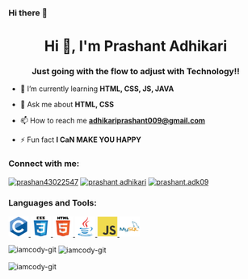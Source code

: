 ### Hi there 👋

<!--
**iamcody-git/iamcody-git** is a ✨ _special_ ✨ repository because its `README.md` (this file) appears on your GitHub profile.

Here are some ideas to get you started:

- 🔭 I’m currently working on ...
- 🌱 I’m currently learning ...
- 👯 I’m looking to collaborate on ...
- 🤔 I’m looking for help with ...
- 💬 Ask me about ...
- 📫 How to reach me: ...
- 😄 Pronouns: ...
- ⚡ Fun fact: ...
-->
<h1 align="center">Hi 👋, I'm Prashant Adhikari</h1>
<h3 align="center">Just going with the flow to adjust with Technology!!</h3>

- 🌱 I’m currently learning **HTML, CSS, JS, JAVA**

- 💬 Ask me about **HTML, CSS**

- 📫 How to reach me **adhikariprashant009@gmail.com**

- ⚡ Fun fact **I CaN MAKE YOU HAPPY**

<h3 align="left">Connect with me:</h3>
<p align="left">
<a href="https://twitter.com/prashan43022547" target="blank"><img align="center" src="https://raw.githubusercontent.com/rahuldkjain/github-profile-readme-generator/master/src/images/icons/Social/twitter.svg" alt="prashan43022547" height="30" width="40" /></a>
<a href="https://fb.com/prashant adhikari" target="blank"><img align="center" src="https://raw.githubusercontent.com/rahuldkjain/github-profile-readme-generator/master/src/images/icons/Social/facebook.svg" alt="prashant adhikari" height="30" width="40" /></a>
<a href="https://instagram.com/prashant.adk09" target="blank"><img align="center" src="https://raw.githubusercontent.com/rahuldkjain/github-profile-readme-generator/master/src/images/icons/Social/instagram.svg" alt="prashant.adk09" height="30" width="40" /></a>
</p>

<h3 align="left">Languages and Tools:</h3>
<p align="left"> <a href="https://www.cprogramming.com/" target="_blank" rel="noreferrer"> <img src="https://raw.githubusercontent.com/devicons/devicon/master/icons/c/c-original.svg" alt="c" width="40" height="40"/> </a> <a href="https://www.w3schools.com/css/" target="_blank" rel="noreferrer"> <img src="https://raw.githubusercontent.com/devicons/devicon/master/icons/css3/css3-original-wordmark.svg" alt="css3" width="40" height="40"/> </a> <a href="https://www.w3.org/html/" target="_blank" rel="noreferrer"> <img src="https://raw.githubusercontent.com/devicons/devicon/master/icons/html5/html5-original-wordmark.svg" alt="html5" width="40" height="40"/> </a> <a href="https://www.java.com" target="_blank" rel="noreferrer"> <img src="https://raw.githubusercontent.com/devicons/devicon/master/icons/java/java-original.svg" alt="java" width="40" height="40"/> </a> <a href="https://developer.mozilla.org/en-US/docs/Web/JavaScript" target="_blank" rel="noreferrer"> <img src="https://raw.githubusercontent.com/devicons/devicon/master/icons/javascript/javascript-original.svg" alt="javascript" width="40" height="40"/> </a> <a href="https://www.mysql.com/" target="_blank" rel="noreferrer"> <img src="https://raw.githubusercontent.com/devicons/devicon/master/icons/mysql/mysql-original-wordmark.svg" alt="mysql" width="40" height="40"/> </a> </p>

<p><img align="left" src="https://github-readme-stats.vercel.app/api/top-langs?username=iamcody-git&show_icons=true&locale=en&layout=compact" alt="iamcody-git" /></p>

<p>&nbsp;<img align="center" src="https://github-readme-stats.vercel.app/api?username=iamcody-git&show_icons=true&locale=en" alt="iamcody-git" /></p>

<p><img align="center" src="https://github-readme-streak-stats.herokuapp.com/?user=iamcody-git&" alt="iamcody-git" /></p>

